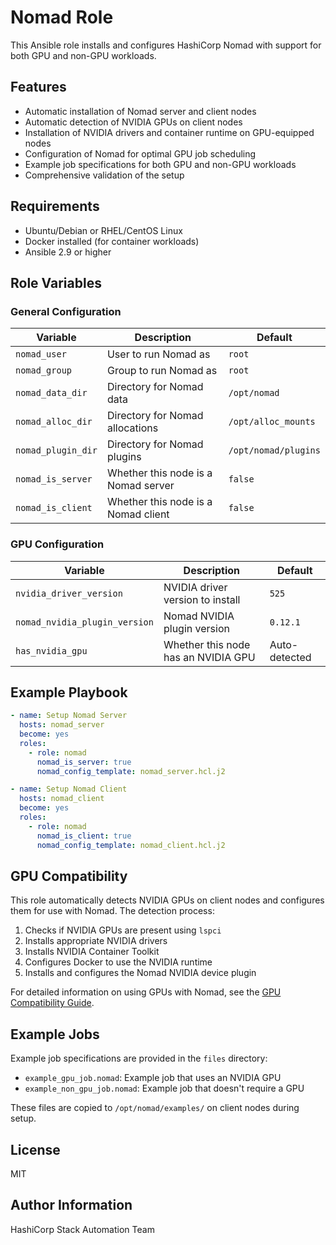 # Nomad Role

This Ansible role installs and configures HashiCorp Nomad with support for both GPU and non-GPU workloads.

## Features

- Automatic installation of Nomad server and client nodes
- Automatic detection of NVIDIA GPUs on client nodes
- Installation of NVIDIA drivers and container runtime on GPU-equipped nodes
- Configuration of Nomad for optimal GPU job scheduling
- Example job specifications for both GPU and non-GPU workloads
- Comprehensive validation of the setup

## Requirements

- Ubuntu/Debian or RHEL/CentOS Linux
- Docker installed (for container workloads)
- Ansible 2.9 or higher

## Role Variables

### General Configuration

| Variable | Description | Default |
|----------|-------------|---------|
| `nomad_user` | User to run Nomad as | `root` |
| `nomad_group` | Group to run Nomad as | `root` |
| `nomad_data_dir` | Directory for Nomad data | `/opt/nomad` |
| `nomad_alloc_dir` | Directory for Nomad allocations | `/opt/alloc_mounts` |
| `nomad_plugin_dir` | Directory for Nomad plugins | `/opt/nomad/plugins` |
| `nomad_is_server` | Whether this node is a Nomad server | `false` |
| `nomad_is_client` | Whether this node is a Nomad client | `false` |

### GPU Configuration

| Variable | Description | Default |
|----------|-------------|---------|
| `nvidia_driver_version` | NVIDIA driver version to install | `525` |
| `nomad_nvidia_plugin_version` | Nomad NVIDIA plugin version | `0.12.1` |
| `has_nvidia_gpu` | Whether this node has an NVIDIA GPU | Auto-detected |

## Example Playbook

```yaml
- name: Setup Nomad Server
  hosts: nomad_server
  become: yes
  roles:
    - role: nomad
      nomad_is_server: true
      nomad_config_template: nomad_server.hcl.j2

- name: Setup Nomad Client
  hosts: nomad_client
  become: yes
  roles:
    - role: nomad
      nomad_is_client: true
      nomad_config_template: nomad_client.hcl.j2
```

## GPU Compatibility

This role automatically detects NVIDIA GPUs on client nodes and configures them for use with Nomad. The detection process:

1. Checks if NVIDIA GPUs are present using `lspci`
2. Installs appropriate NVIDIA drivers
3. Installs NVIDIA Container Toolkit
4. Configures Docker to use the NVIDIA runtime
5. Installs and configures the Nomad NVIDIA device plugin

For detailed information on using GPUs with Nomad, see the [GPU Compatibility Guide](files/GPU_COMPATIBILITY.md).

## Example Jobs

Example job specifications are provided in the `files` directory:

- `example_gpu_job.nomad`: Example job that uses an NVIDIA GPU
- `example_non_gpu_job.nomad`: Example job that doesn't require a GPU

These files are copied to `/opt/nomad/examples/` on client nodes during setup.

## License

MIT

## Author Information

HashiCorp Stack Automation Team
